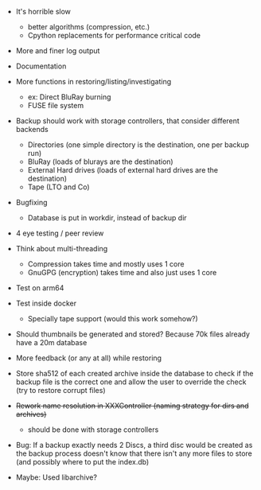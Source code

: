 
* It's horrible slow
    * better algorithms (compression, etc.)
    * Cpython replacements for performance critical code
* More and finer log output
* Documentation
* More functions in restoring/listing/investigating
    * ex: Direct BluRay burning
    * FUSE file system
* Backup should work with storage controllers, that consider different backends
    * Directories (one simple directory is the destination, one per backup run)
    * BluRay (loads of blurays are the destination)
    * External Hard drives (loads of external hard drives are the destination)
    * Tape (LTO and Co)
* Bugfixing
    * Database is put in workdir, instead of backup dir
* 4 eye testing / peer review
* Think about multi-threading
    * Compression takes time and mostly uses 1 core
    * GnuGPG (encryption) takes time and also just uses 1 core
* Test on arm64
* Test inside docker
    * Specially tape support (would this work somehow?)
* Should thumbnails be generated and stored? Because 70k files already have a 20m database
* More feedback (or any at all) while restoring
* Store sha512 of each created archive inside the database to check if the backup file is the correct one and allow the user to override the check (try to restore corrupt files)

* ~~Rework name resolution in XXXController (naming strategy for dirs and archives)~~
    * should be done with storage controllers 

* Bug: If a backup exactly needs 2 Discs, a third disc would be created as the backup process doesn't know that there isn't any more files to store (and possibly where to put the index.db)
* Maybe: Used libarchive?

